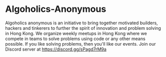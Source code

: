 # Algoholics-Anonymous
Algoholics anonymous is an initiative to bring together motivated builders, hackers and tinkerers to further the spirit of innovation and problem solving in Hong Kong. We organize weekly meetups in Hong Kong where we compete in teams to solve problems using code or any other means possible. If you like solving problems, then you'll like our events. Join our Discord server at https://discord.gg/sPagd7rM9a
